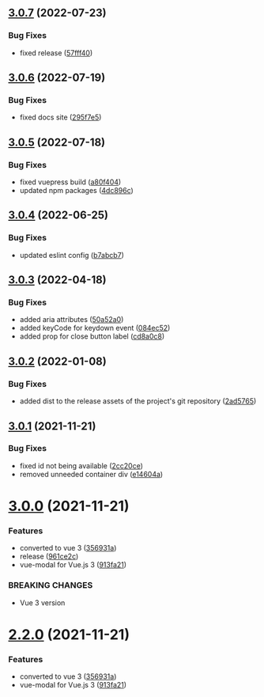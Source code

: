 ## [3.0.7](https://github.com/kouts/vue-modal/compare/v3.0.6...v3.0.7) (2022-07-23)


### Bug Fixes

* fixed release ([57fff40](https://github.com/kouts/vue-modal/commit/57fff4092c9988115902317d2c0c4d6a402425d2))

## [3.0.6](https://github.com/kouts/vue-modal/compare/v3.0.5...v3.0.6) (2022-07-19)


### Bug Fixes

* fixed docs site ([295f7e5](https://github.com/kouts/vue-modal/commit/295f7e575e9fb09690111fb680ffa89db2cc75bc))

## [3.0.5](https://github.com/kouts/vue-modal/compare/v3.0.4...v3.0.5) (2022-07-18)


### Bug Fixes

* fixed vuepress build ([a80f404](https://github.com/kouts/vue-modal/commit/a80f40457bdf263c270fb256347171ae698de462))
* updated npm packages ([4dc896c](https://github.com/kouts/vue-modal/commit/4dc896c8ef6627055826cf723b9d3d1716f0ef4a))

## [3.0.4](https://github.com/kouts/vue-modal/compare/v3.0.3...v3.0.4) (2022-06-25)


### Bug Fixes

* updated eslint config ([b7abcb7](https://github.com/kouts/vue-modal/commit/b7abcb746ba5492c4989d565ee21e461232436f6))

## [3.0.3](https://github.com/kouts/vue-modal/compare/v3.0.2...v3.0.3) (2022-04-18)


### Bug Fixes

* added aria attributes ([50a52a0](https://github.com/kouts/vue-modal/commit/50a52a0146082502eb88d534ab2ee46ac2b889f8))
* added keyCode for keydown event ([084ec52](https://github.com/kouts/vue-modal/commit/084ec525fbb0a437412c00df7868b3e8cbf90c65))
* added prop for close button label ([cd8a0c8](https://github.com/kouts/vue-modal/commit/cd8a0c802df7e219504fbbeeb923d7ece045d949))

## [3.0.2](https://github.com/kouts/vue-modal/compare/v3.0.1...v3.0.2) (2022-01-08)


### Bug Fixes

* added dist to the release assets of the project's git repository ([2ad5765](https://github.com/kouts/vue-modal/commit/2ad57651db8725792c0168fc05db9288657aedbd))

## [3.0.1](https://github.com/kouts/vue-modal/compare/v3.0.0...v3.0.1) (2021-11-21)


### Bug Fixes

* fixed id not being available ([2cc20ce](https://github.com/kouts/vue-modal/commit/2cc20ce4b776cb1b52ef33983883955ba62208d3))
* removed unneeded container div ([e14604a](https://github.com/kouts/vue-modal/commit/e14604a86908d3c822ad3e01bd13392e3e3d4a55))

# [3.0.0](https://github.com/kouts/vue-modal/compare/v2.1.1...v3.0.0) (2021-11-21)


### Features

* converted to vue 3 ([356931a](https://github.com/kouts/vue-modal/commit/356931ac81fb48590b96904b26df4264497794c1))
* release ([961ce2c](https://github.com/kouts/vue-modal/commit/961ce2c7cef08e5c551af5cfc8463168a1eba219))
* vue-modal for Vue.js 3 ([913fa21](https://github.com/kouts/vue-modal/commit/913fa2177eaa4fa330821b6505e539a8d8d82e75))


### BREAKING CHANGES

* Vue 3 version

# [2.2.0](https://github.com/kouts/vue-modal/compare/v2.1.1...v2.2.0) (2021-11-21)


### Features

* converted to vue 3 ([356931a](https://github.com/kouts/vue-modal/commit/356931ac81fb48590b96904b26df4264497794c1))
* vue-modal for Vue.js 3 ([913fa21](https://github.com/kouts/vue-modal/commit/913fa2177eaa4fa330821b6505e539a8d8d82e75))
